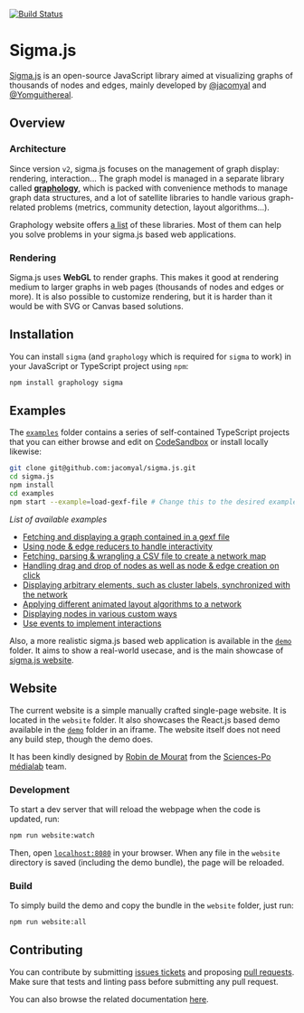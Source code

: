 [![Build Status](https://github.com/jacomyal/sigma.js/workflows/Tests/badge.svg)](https://github.com/jacomyal/sigma.js/actions)

# Sigma.js

[Sigma.js](https://www.sigmajs.org) is an open-source JavaScript library aimed at visualizing graphs of thousands of nodes and edges, mainly developed by [@jacomyal](https://github.com/jacomyal) and [@Yomguithereal](https://github.com/Yomguithereal).

## Overview

### Architecture

Since version `v2`, sigma.js focuses on the management of graph display: rendering, interaction... The graph model is managed in a separate library called **[graphology](https://github.com/graphology/graphology)**, which is packed with convenience methods to manage graph data structures, and a lot of satellite libraries to handle various graph-related problems (metrics, community detection, layout algorithms...).

Graphology website offers [a list](https://graphology.github.io/standard-library.html) of these libraries. Most of them can help you solve problems in your sigma.js based web applications.

### Rendering

Sigma.js uses **WebGL** to render graphs. This makes it good at rendering medium to larger graphs in web pages (thousands of nodes and edges or more). It is also possible to customize rendering, but it is harder than it would be with SVG or Canvas based solutions.

## Installation

You can install `sigma` (and `graphology` which is required for `sigma` to work) in your JavaScript or TypeScript project using `npm`:

```bash
npm install graphology sigma
```

## Examples

The [`examples`](./examples) folder contains a series of self-contained TypeScript projects that you can either browse and edit on [CodeSandbox](https://codesandbox.io/) or install locally likewise:

```bash
git clone git@github.com:jacomyal/sigma.js.git
cd sigma.js
npm install
cd examples
npm start --example=load-gexf-file # Change this to the desired example
```

_List of available examples_

- [Fetching and displaying a graph contained in a gexf file](https://githubbox.com/jacomyal/sigma.js/tree/main/examples/load-gexf-file)
- [Using node & edge reducers to handle interactivity](https://githubbox.com/jacomyal/sigma.js/tree/main/examples/use-reducers)
- [Fetching, parsing & wrangling a CSV file to create a network map](https://githubbox.com/jacomyal/sigma.js/tree/main/examples/csv-to-network-map)
- [Handling drag and drop of nodes as well as node & edge creation on click](https://githubbox.com/jacomyal/sigma.js/tree/main/examples/mouse-manipulations)
- [Displaying arbitrary elements, such as cluster labels, synchronized with the network](https://githubbox.com/jacomyal/sigma.js/tree/main/examples/clusters-labels)
- [Applying different animated layout algorithms to a network](https://githubbox.com/jacomyal/sigma.js/tree/main/examples/layouts)
- [Displaying nodes in various custom ways](https://githubbox.com/jacomyal/sigma.js/tree/main/examples/custom-rendering)
- [Use events to implement interactions](https://githubbox.com/jacomyal/sigma.js/tree/main/examples/events)

Also, a more realistic sigma.js based web application is available in the [`demo`](./demo) folder. It aims to show a real-world usecase, and is the main showcase of [sigma.js website](https://www.sigmajs.org/).

## Website

The current website is a simple manually crafted single-page website. It is located in the `website` folder. It also showcases the React.js based demo available in the [`demo`](./demo) folder in an iframe. The website itself does not need any build step, though the demo does.

It has been kindly designed by [Robin de Mourat](https://github.com/robindemourat/) from the [Sciences-Po médialab](https://medialab.sciencespo.fr/en/) team.

### Development

To start a dev server that will reload the webpage when the code is updated, run:

```bash
npm run website:watch
```

Then, open [`localhost:8080`](http://localhost:8080) in your browser. When any file in the `website` directory is saved (including the demo bundle), the page will be reloaded.

### Build

To simply build the demo and copy the bundle in the `website` folder, just run:

```bash
npm run website:all
```

## Contributing

You can contribute by submitting [issues tickets](http://github.com/jacomyal/sigma.js/issues) and proposing [pull requests](http://github.com/jacomyal/sigma.js/pulls). Make sure that tests and linting pass before submitting any pull request.

You can also browse the related documentation [here](./CONTRIBUTING.md).
